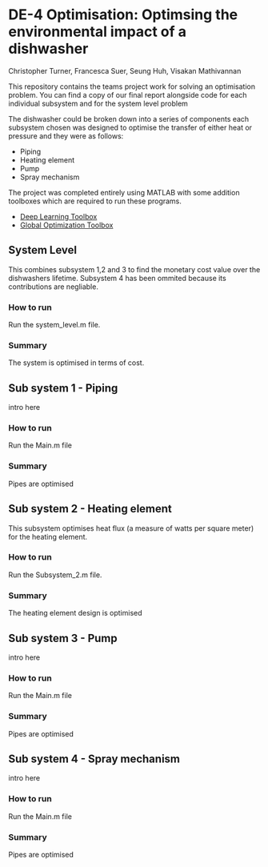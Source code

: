 # DE-4 Optimisation: Optimsing the environmental impact of a dishwasher
Christopher Turner, Francesca Suer, Seung Huh, Visakan Mathivannan

This repository contains the teams project work for solving an optimisation problem. You can find a copy of our final report alongside code for each individual subsystem and for the system level problem

The dishwasher could be broken down into a series of components each subsystem chosen was designed to optimise the transfer of either heat or pressure and they were as follows:
* Piping
* Heating element
* Pump
* Spray mechanism

The  project was completed entirely using MATLAB with some addition toolboxes which are required to run these programs.

* [Deep Learning Toolbox](https://uk.mathworks.com/products/deep-learning.html?s_tid=AO_PR_info)
* [Global Optimization Toolbox](https://uk.mathworks.com/products/global-optimization.html)
## System Level
This combines subsystem 1,2 and 3 to find the monetary cost value over the dishwashers lifetime. Subsystem 4 has been ommited because its contributions are negliable.
### How to run
Run the system_level.m file.
### Summary
The system is optimised in terms of cost.
## Sub system 1 - Piping
intro here
### How to run
Run the Main.m file 
### Summary
Pipes are optimised
## Sub system 2 - Heating element
This subsystem optimises heat flux (a measure of watts per square meter) for the heating element.
### How to run
Run the Subsystem_2.m file.
### Summary
The heating element design is optimised
## Sub system 3 - Pump
intro here
### How to run
Run the Main.m file 
### Summary
Pipes are optimised
## Sub system 4 - Spray mechanism
intro here
### How to run
Run the Main.m file 
### Summary
Pipes are optimised
